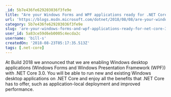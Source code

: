 ```yaml
---
_id: 5b7e436fe629203036f3fe9e
title: "Are your Windows Forms and WPF applications ready for .NET Core 3.0?"
url: 'https://blogs.msdn.microsoft.com/dotnet/2018/08/08/are-your-windows-forms-and-wpf-applications-ready-for-net-core-3-0/'
category: 5b7e436fe629203036f3fe9e
slug: 'are-your-windows-forms-and-wpf-applications-ready-for-net-core-30'
user_id: 5a83ce59d6eb0005c4ecda2c
username: 'bill-s'
createdOn: '2018-08-23T05:17:35.513Z'
tags: [.net-core]
---
```


At Build 2018 we announced that we are enabling Windows desktop applications (Windows Forms and Windows Presentation Framework (WPF)) with .NET Core 3.0. You will be able to run new and existing Windows desktop applications on .NET Core and enjoy all the benefits that .NET Core has to offer, such as application-local deployment and improved performance.


